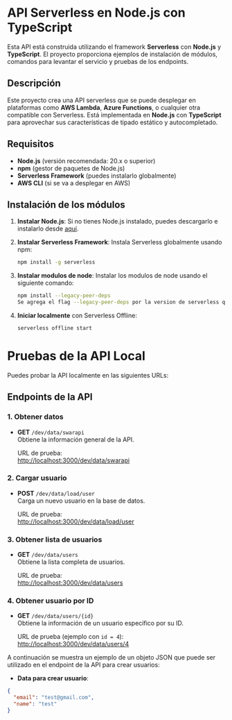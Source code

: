 # API Serverless en Node.js con TypeScript

Esta API está construida utilizando el framework **Serverless** con **Node.js** y **TypeScript**. El proyecto proporciona ejemplos de instalación de módulos, comandos para levantar el servicio y pruebas de los endpoints.

## Descripción

Este proyecto crea una API serverless que se puede desplegar en plataformas como **AWS Lambda**, **Azure Functions**, o cualquier otra compatible con Serverless. Está implementada en **Node.js** con **TypeScript** para aprovechar sus características de tipado estático y autocompletado.

## Requisitos

- **Node.js** (versión recomendada: 20.x o superior)
- **npm** (gestor de paquetes de Node.js)
- **Serverless Framework** (puedes instalarlo globalmente)
- **AWS CLI** (si se va a desplegar en AWS)

## Instalación de los módulos

1. **Instalar Node.js**:
   Si no tienes Node.js instalado, puedes descargarlo e instalarlo desde [aquí](https://nodejs.org).

2. **Instalar Serverless Framework**:
   Instala Serverless globalmente usando npm:

   ```bash
   npm install -g serverless

   ```

3. **Instalar modulos de node**:
   Instalar los modulos de node usando el siguiente comando:

   ```bash
   npm install --legacy-peer-deps
   Se agrega el flag --legacy-peer-deps por la version de serverless que se implementa evitando errores de instalación

   ```

4. **Iniciar localmente** con Serverless Offline:
   ```bash
   serverless offline start
   ```

# Pruebas de la API Local

Puedes probar la API localmente en las siguientes URLs:

## Endpoints de la API

### 1. Obtener datos

- **GET** `/dev/data/swarapi`  
  Obtiene la información general de la API.

  URL de prueba:  
  [http://localhost:3000/dev/data/swarapi](http://localhost:3000/dev/data/swarapi)

### 2. Cargar usuario

- **POST** `/dev/data/load/user`  
  Carga un nuevo usuario en la base de datos.

  URL de prueba:  
  [http://localhost:3000/dev/data/load/user](http://localhost:3000/dev/data/load/user)

### 3. Obtener lista de usuarios

- **GET** `/dev/data/users`  
  Obtiene la lista completa de usuarios.

  URL de prueba:  
  [http://localhost:3000/dev/data/users](http://localhost:3000/dev/data/users)

### 4. Obtener usuario por ID

- **GET** `/dev/data/users/{id}`  
  Obtiene la información de un usuario específico por su ID.

  URL de prueba (ejemplo con `id = 4`):  
  [http://localhost:3000/dev/data/users/4](http://localhost:3000/dev/data/users/4)

A continuación se muestra un ejemplo de un objeto JSON que puede ser utilizado en el endpoint de la API para crear usuarios:

- **Data para crear usuario**:

```json
{
  "email": "test@gmail.com",
  "name": "test"
}
```

